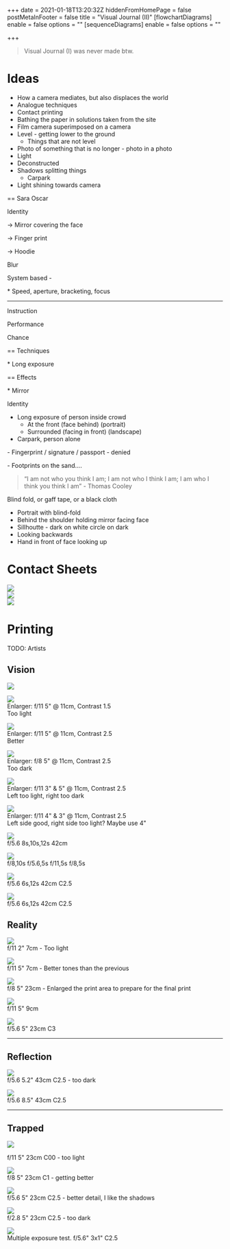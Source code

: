 +++
date = 2021-01-18T13:20:32Z
hiddenFromHomePage = false
postMetaInFooter = false
title = "Visual Journal (II)"
[flowchartDiagrams]
enable = false
options = ""
[sequenceDiagrams]
enable = false
options = ""

+++
> Visual Journal (I) was never made btw.

# Ideas

* How a camera mediates, but also displaces the world
* Analogue techniques
* Contact printing
* Bathing the paper in solutions taken from the site
* Film camera superimposed on a camera
* Level - getting lower to the ground
  * Things that are not level
* Photo of something that is no longer - photo in a photo
* Light
* Deconstructed
* Shadows splitting things
  * Carpark
* Light shining towards camera

== Sara Oscar

Identity

\-> Mirror covering the face

\-> Finger print

\-> Hoodie

Blur

System based -

\* Speed, aperture, bracketing, focus

***

Instruction

Performance

Chance

== Techniques

\* Long exposure

== Effects

\* Mirror

Identity

* Long exposure of person inside crowd
  * At the front (face behind) (portrait)
  * Surrounded (facing in front) (landscape)
* Carpark, person alone

\- Fingerprint / signature / passport - denied

\- Footprints on the sand....

> “I am not who you think I am; I am not who I think I am; I am who I think you think I am” - Thomas Cooley

Blind fold, or gaff tape, or a black cloth

* Portrait with blind-fold
* Behind the shoulder holding mirror facing face
* Sillhoutte - dark on white circle on dark
* Looking backwards
* Hand in front of face looking up

# Contact Sheets

![](/uploads/contact-1-f8-14s.jpg)  
![](/uploads/contact-2-f8-10s.jpg)  
![](/uploads/contact-3-f8-20s-10s-38cm.jpg)

# Printing

TODO: Artists

## Vision

![](/uploads/vision/f11-5s-11cm-c2-5-ii.jpg)

![](/uploads/vision/f11-5s-11cm-c1-5.jpg)  
Enlarger: f/11 5" @ 11cm, Contrast 1.5  
Too light

![](/uploads/vision/f11-5s-11cm-c2-5.jpg)  
Enlarger: f/11 5" @ 11cm, Contrast 2.5  
Better

![](/uploads/vision/f8-5s-11cm-c2-5.jpg)  
Enlarger: f/8 5" @ 11cm, Contrast 2.5  
Too dark

![](/uploads/vision/f11-3s-5s-11cm-c2-5.jpg)  
Enlarger: f/11 3" & 5" @ 11cm, Contrast 2.5  
Left too light, right too dark

![](/uploads/vision/f11-4s-3s-11cm-c2-5.jpg)  
Enlarger: f/11 4" & 3" @ 11cm, Contrast 2.5  
Left side good, right side too light? Maybe use 4"

![](/uploads/f5-6-8s-10s-12s-42cm.jpg)  
f/5.6 8s,10s,12s 42cm

![](/uploads/f8-10s-f5-6-5s-f11-5s-f8-5s.jpg)  
f/8,10s f/5.6,5s f/11,5s f/8,5s

![](/uploads/f5-6-6s-12s-42cm-c2-5.jpg)  
f/5.6 6s,12s 42cm C2.5

![](/uploads/f5-6-6s-12s-42cm-c2-5-_2.jpg)  
f/5.6 6s,12s 42cm C2.5

## Reality

![](/uploads/f11-2s-7cm.jpg)  
f/11 2" 7cm - Too light

![](/uploads/f11-5s-7cm.jpg)  
f/11 5" 7cm - Better tones than the previous

![](/uploads/f8-5s-23cm.jpg)  
f/8 5" 23cm - Enlarged the print area to prepare for the final print

![](/uploads/f11-5s-9cm.jpg)  
f/11 5" 9cm

![](/uploads/f5-6-5s-23cm-c3.jpg)  
f/5.6 5" 23cm C3

***

## Reflection

![](/uploads/f5-6-5-2s-43cm-c2-5.jpg)  
f/5.6 5.2" 43cm C2.5 - too dark

![](/uploads/f5-6-8-5s-43cm-c2-5.jpg)  
f/5.6 8.5" 43cm C2.5

***

## Trapped

![](/uploads/f11-5s-23cm-c00.jpg)

f/11 5" 23cm C00 - too light

![](/uploads/f8-5s-23cm-c1.jpg)  
f/8 5" 23cm C1 - getting better

![](/uploads/f5-6-23cm-5s-c2-5.jpg)  
f/5.6 5" 23cm C2.5 - better detail, I like the shadows

![](/uploads/f5-6-5s-23cm-c2-5.jpg)  
f/2.8 5" 23cm C2.5 - too dark

![](/uploads/f5-6-fx1s-c2-5.jpg)  
Multiple exposure test. f/5.6" 3x1" C2.5
